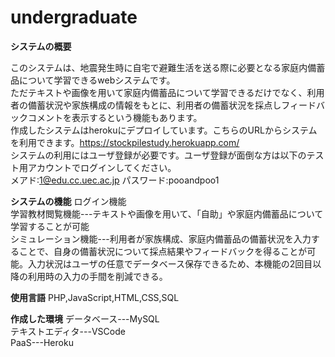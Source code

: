 # undergraduate

**システムの概要**

このシステムは、地震発生時に自宅で避難生活を送る際に必要となる家庭内備蓄品について学習できるwebシステムです。  
ただテキストや画像を用いて家庭内備蓄品について学習できるだけでなく、利用者の備蓄状況や家族構成の情報をもとに、利用者の備蓄状況を採点しフィードバックコメントを表示するという機能もあります。  
作成したシステムはherokuにデプロイしています。こちらのURLからシステムを利用できます。https://stockpilestudy.herokuapp.com/  
システムの利用にはユーザ登録が必要です。ユーザ登録が面倒な方は以下のテスト用アカウントでログインしてください。  
メアド:1@edu.cc.uec.ac.jp パスワード:pooandpoo1

**システムの機能**
ログイン機能  
学習教材閲覧機能---テキストや画像を用いて、「自助」や家庭内備蓄品について学習することが可能  
シミュレーション機能---利用者が家族構成、家庭内備蓄品の備蓄状況を入力することで、自身の備蓄状況について採点結果やフィードバックを得ることが可能。入力状況はユーザの任意でデータベース保存できるため、本機能の2回目以降の利用時の入力の手間を削減できる。

**使用言語**
PHP,JavaScript,HTML,CSS,SQL

**作成した環境**
データベース---MySQL  
テキストエディタ---VSCode  
PaaS---Heroku



